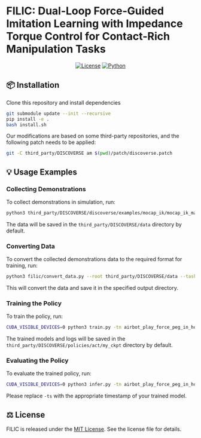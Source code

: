 # FILIC: Dual-Loop Force-Guided Imitation Learning with Impedance Torque Control for Contact-Rich Manipulation Tasks

<div align="center">

<!-- [![Paper](https://img.shields.io/badge/Paper-arXiv-red.svg)](https://arxiv.org/) -->
<!-- [![Website](https://img.shields.io/badge/Website-FILIC-blue.svg)](https://filic.github.io/) -->
[![License](https://img.shields.io/badge/License-MIT-green.svg)](LICENSE)
[![Python](https://img.shields.io/badge/Python-3.9%2B-blue.svg)](https://www.python.org/)
<!-- [![Docker](https://img.shields.io/badge/Docker-Available-blue.svg)](#docker-quick-start) -->

</div>

## 📦 Installation

Clone this repository and install dependencies
```bash
git submodule update --init --recursive
pip install -e .
bash install.sh
```

Our modifications are based on some third-party repositories, and the following patch needs to be applied:

```bash
git -C third_party/DISCOVERSE am $(pwd)/patch/discoverse.patch
```

<!-- Install the third party packages by following the instructions in their respective repositories. -->

## 💡 Usage Examples

### Collecting Demonstrations
To collect demonstrations in simulation, run:
```bash
python3 third_party/DISCOVERSE/discoverse/examples/mocap_ik/mocap_ik_manipulator.py -r airbot_play_force -t peg_in_hole --mouse-3d --record
```
The data will be saved in the `third_party/DISCOVERSE/data` directory by default.

### Converting Data
To convert the collected demonstrations data to the required format for training, run:
```bash
python3 filic/convert_data.py --root third_party/DISCOVERSE/data --task-name airbot_play_force_peg_in_hole --output-dir third_party/DISCOVERSE/policies/act/data/mcap
```
This will convert the data and save it in the specified output directory.

### Training the Policy

To train the policy, run:
```bash
CUDA_VISIBLE_DEVICES=0 python3 train.py -tn airbot_play_force_peg_in_hole
```
The trained models and logs will be saved in the `third_party/DISCOVERSE/policies/act/my_ckpt` directory by default.

### Evaluating the Policy
To evaluate the trained policy, run:
```bash
CUDA_VISIBLE_DEVICES=0 python3 infer.py -tn airbot_play_force_peg_in_hole -ts <timestamp>
```
Please replace `-ts` with the appropriate timestamp of your trained model.

## ⚖️ License

FILIC is released under the [MIT License](LICENSE). See the license file for details.
